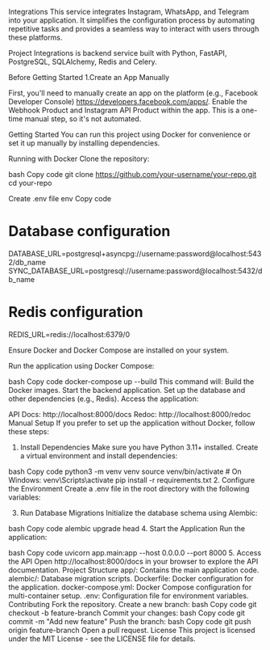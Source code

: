 Integrations
This service integrates Instagram, WhatsApp, and Telegram into your application. It simplifies the configuration process by automating repetitive tasks and provides a seamless way to interact with users through these platforms.

Project Integrations is backend service built with Python, FastAPI, PostgreSQL, SQLAlchemy, Redis and Celery.


Before Getting Started
1.Create an App Manually

First, you'll need to manually create an app on the platform (e.g., Facebook Developer Console) https://developers.facebook.com/apps/.
Enable the Webhook Product and Instagram API Product within the app.
This is a one-time manual step, so it's not automated.


Getting Started
You can run this project using Docker for convenience or set it up manually by installing dependencies.

Running with Docker
Clone the repository:

bash
Copy code
git clone https://github.com/your-username/your-repo.git
cd your-repo

Create .env file
env
Copy code
# Database configuration
DATABASE_URL=postgresql+asyncpg://username:password@localhost:5432/db_name
SYNC_DATABASE_URL=postgresql://username:password@localhost:5432/db_name

# Redis configuration
REDIS_URL=redis://localhost:6379/0

Ensure Docker and Docker Compose are installed on your system.

Run the application using Docker Compose:

bash
Copy code
docker-compose up --build
This command will:
Build the Docker images.
Start the backend application.
Set up the database and other dependencies (e.g., Redis).
Access the application:

API Docs: http://localhost:8000/docs
Redoc: http://localhost:8000/redoc
Manual Setup
If you prefer to set up the application without Docker, follow these steps:

1. Install Dependencies
Make sure you have Python 3.11+ installed. Create a virtual environment and install dependencies:

bash
Copy code
python3 -m venv venv
source venv/bin/activate  # On Windows: venv\Scripts\activate
pip install -r requirements.txt
2. Configure the Environment
Create a .env file in the root directory with the following variables:

3. Run Database Migrations
Initialize the database schema using Alembic:

bash
Copy code
alembic upgrade head
4. Start the Application
Run the application:

bash
Copy code
uvicorn app.main:app --host 0.0.0.0 --port 8000
5. Access the API
Open http://localhost:8000/docs in your browser to explore the API documentation.
Project Structure
app/: Contains the main application code.
alembic/: Database migration scripts.
Dockerfile: Docker configuration for the application.
docker-compose.yml: Docker Compose configuration for multi-container setup.
.env: Configuration file for environment variables.
Contributing
Fork the repository.
Create a new branch:
bash
Copy code
git checkout -b feature-branch
Commit your changes:
bash
Copy code
git commit -m "Add new feature"
Push the branch:
bash
Copy code
git push origin feature-branch
Open a pull request.
License
This project is licensed under the MIT License - see the LICENSE file for details.
